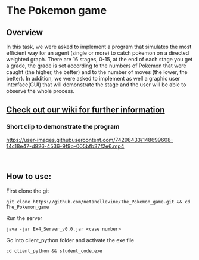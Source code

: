 # The Pokemon game

## Overview
In this task, we were asked to implement a program that simulates the most efficient way for an agent (single or more) to catch pokemon on 
a directed weighted graph. There are 16 stages, 0-15, at the end of each stage you get a grade, the grade is set according to the 
numbers of Pokemon that were caught (the higher, the better) and to the number of moves (the lower, the better).
In addition, we were asked to implement as well a graphic user interface(GUI) that will demonstrate the stage and the user will be able to observe
the whole process. 
<br>

## <a href="https://github.com/netanellevine/The_Pokemon_game/wiki">Check out our wiki for further information</a>

### Short clip to demonstrate the program
https://user-images.githubusercontent.com/74298433/148699608-14c18e47-d926-4536-9f9b-005bfb37f2e6.mp4

<br>

## How to use:
First clone the git
```
git clone https://github.com/netanellevine/The_Pokemon_game.git && cd The_Pokemon_game
```
Run the server
```
java -jar Ex4_Server_v0.0.jar <case number>
```
Go into client_python folder and activate the exe file
```
cd client_python && student_code.exe
```

